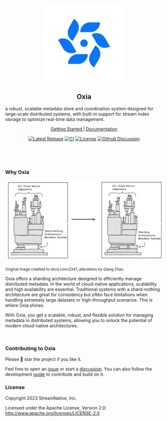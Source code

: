 <p align="center">
  <img src="docs/oxia-logo.svg" width="250"/>
</p>

<h2 align="center">Oxia</h1>
a robust, scalable metadata store and coordination system designed for large-scale distributed systems, with built-in support for stream index storage to optimize real-time data management.
<p align="center">
  <a href="https://github.com/oxia-db/oxia/blob/main/docs/getting-started.md">Getting Started </a> | <a href="https://github.com/oxia-db/oxia/tree/main/docs">Documentation</a>
</p>

<p align="center">
  <a href="https://github.com/oxia-db/oxia/releases"><img src="https://img.shields.io/github/v/release/oxia-db/oxia" alt="Latest Release"></a>
  <a href="https://github.com/oxia-db/oxia/actions/workflows/pr_build_and_test.yaml/badge.svg"><img src="https://github.com/oxia-db/oxia/actions/workflows/pr_build_and_test.yaml/badge.svg" alt="CI"></a>
  <a href="https://github.com/oxia-db/oxia/blob/main/LICENSE"><img src="https://img.shields.io/badge/license-Apache%202.0-white.svg" alt="License"></a>
  <a href="https://github.com/oxia-db/oxia/discussions/new/choose"><img src="https://img.shields.io/badge/Github-Discussion-blue.svg?logo=refinedgithub" alt="Github Discussion"></a>
</p>

<br><br><br>

### Why Oxia

<img src="docs/banner.svg" width="600"/>

<sub>Original image credited to  xkcd.com/2347, alterations by Qiang Zhao.</sub>

Oxia offers a sharding architecture designed to efficiently manage distributed metadata. In the world of cloud-native applications, scalability and high availability are essential. Traditional systems with a shard-nothing architecture are great for consistency but often face limitations when handling extremely large datasets or high-throughput scenarios. This is where Oxia shines.

With Oxia, you get a scalable, robust, and flexible solution for managing metadata in distributed systems, allowing you to unlock the potential of modern cloud-native architectures.

<br>

### Contributing to Oxia

Please 🌟 star the project if you like it. 

Feel free to open an [issue](https://github.com/oxia-db/oxia/issues/new) or start a [discussion](https://github.com/oxia-db/oxia/discussions/new/choose). You can also follow the development [guide]() to contribute and build on it.

### License

Copyright 2023 StreamNative, Inc.

Licensed under the Apache License, Version 2.0: http://www.apache.org/licenses/LICENSE-2.0

